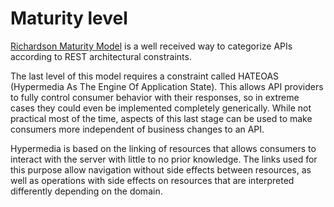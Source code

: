 # Maturity level

[Richardson Maturity Model](https://martinfowler.com/articles/richardsonMaturityModel.html) is a well received way to categorize APIs according to REST architectural constraints.

The last level of this model requires a constraint called HATEOAS (Hypermedia As The Engine Of Application State). This allows API providers to fully control consumer behavior with their responses, so in extreme cases they could even be implemented completely generically. While not practical most of the time, aspects of this last stage can be used to make consumers more independent of business changes to an API.

Hypermedia is based on the linking of resources that allows consumers to interact with the server with little to no prior knowledge. The links used for this purpose allow navigation without side effects between resources, as well as operations with side effects on resources that are interpreted differently depending on the domain.
